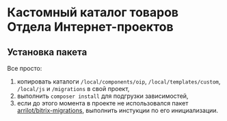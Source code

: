 # Кастомный каталог товаров Отдела Интернет-проектов

## Установка пакета

Все просто: 

1. копировать каталоги ``/local/components/oip``, ``/local/templates/custom``, ``/local/js`` и ``/migrations`` в свой проект,
2. выполнить ``composer install`` для подгрузки зависимостей,
3. если до этого момента в проекте не использовался пакет [arrilot/bitrix-migrations](https://github.com/arrilot/bitrix-migrations#readme), выполнить инстукции по его инициализации.

